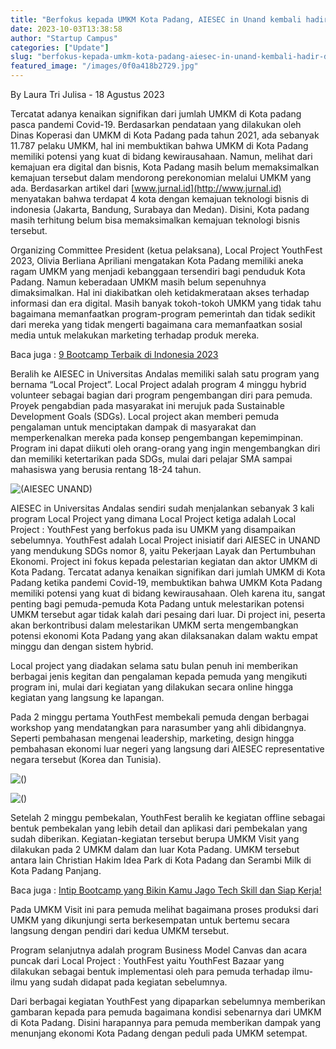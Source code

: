 ```yaml
---
title: "Berfokus kepada UMKM Kota Padang, AIESEC in Unand kembali hadir dengan program volunteer Local Project “YouthFest”"
date: 2023-10-03T13:38:58
author: "Startup Campus"
categories: ["Update"]
slug: "berfokus-kepada-umkm-kota-padang-aiesec-in-unand-kembali-hadir-dengan-program-volunteer-local-project-youthfest"
featured_image: "/images/0f0a418b2729.jpg"
---
```


By Laura Tri Julisa - 18 Agustus 2023

Tercatat adanya kenaikan signifikan dari jumlah UMKM di Kota padang pasca pandemi Covid-19. Berdasarkan pendataan yang dilakukan oleh Dinas Koperasi dan UMKM di Kota Padang pada tahun 2021, ada sebanyak 11.787 pelaku UMKM, hal ini membuktikan bahwa UMKM di Kota Padang memiliki potensi yang kuat di bidang kewirausahaan. Namun, melihat dari kemajuan era digital dan bisnis, Kota Padang masih belum memaksimalkan kemajuan tersebut dalam mendorong perekonomian melalui UMKM yang ada. Berdasarkan artikel dari [www.jurnal.id](http://www.jurnal.id) menyatakan bahwa terdapat 4 kota dengan kemajuan teknologi bisnis di indonesia (Jakarta, Bandung, Surabaya dan Medan). Disini, Kota padang masih terhitung belum bisa memaksimalkan kemajuan teknologi bisnis tersebut.

Organizing Committee President (ketua pelaksana), Local Project YouthFest 2023, Olivia Berliana Apriliani mengatakan Kota Padang memiliki aneka ragam UMKM yang menjadi kebanggaan tersendiri bagi penduduk Kota Padang. Namun keberadaan UMKM masih belum sepenuhnya dimaksimalkan. Hal ini diakibatkan oleh ketidakmerataan akses terhadap informasi dan era digital. Masih banyak tokoh-tokoh UMKM yang tidak tahu bagaimana memanfaatkan program-program pemerintah dan tidak sedikit dari mereka yang tidak mengerti bagaimana cara memanfaatkan sosial media untuk melakukan marketing terhadap produk mereka.

Baca juga : [9 Bootcamp Terbaik di Indonesia 2023](https://startupcampus.id/blog/9-bootcamp-terbaik-di-indonesia-2023/)

Beralih ke AIESEC in Universitas Andalas memiliki salah satu program yang bernama “Local Project”. Local Project adalah program 4 minggu hybrid volunteer sebagai bagian dari program pengembangan diri para pemuda. Proyek pengabdian pada masyarakat ini merujuk pada Sustainable Development Goals (SDGs). Local project akan memberi pemuda pengalaman untuk menciptakan dampak di masyarakat dan memperkenalkan mereka pada konsep pengembangan kepemimpinan. Program ini dapat diikuti oleh orang-orang yang ingin mengembangkan diri dan memiliki ketertarikan pada SDGs, mulai dari pelajar SMA sampai mahasiswa yang berusia rentang 18-24 tahun.

![(AIESEC UNAND)](/uploads/2023/10/AIESEC_Local-Project-4.jpg)

AIESEC in Universitas Andalas sendiri sudah menjalankan sebanyak 3 kali program Local Project yang dimana Local Project ketiga adalah Local Project : YouthFest yang berfokus pada isu UMKM yang disampaikan sebelumnya. YouthFest adalah Local Project inisiatif dari AIESEC in UNAND yang mendukung SDGs nomor 8, yaitu Pekerjaan Layak dan Pertumbuhan Ekonomi. Project ini fokus kepada pelestarian kegiatan dan aktor UMKM di Kota Padang. Tercatat adanya kenaikan signifikan dari jumlah UMKM di Kota Padang ketika pandemi Covid-19, membuktikan bahwa UMKM Kota Padang memiliki potensi yang kuat di bidang kewirausahaan. Oleh karena itu, sangat penting bagi pemuda-pemuda Kota Padang untuk melestarikan potensi UMKM tersebut agar tidak kalah dari pesaing dari luar. Di project ini, peserta akan berkontribusi dalam melestarikan UMKM serta mengembangkan potensi ekonomi Kota Padang yang akan dilaksanakan dalam waktu empat minggu dan dengan sistem hybrid.

Local project yang diadakan selama satu bulan penuh ini memberikan berbagai jenis kegitan dan pengalaman kepada pemuda yang mengikuti program ini, mulai dari kegiatan yang dilakukan secara online hingga kegiatan yang langsung ke lapangan.

Pada 2 minggu pertama YouthFest membekali pemuda dengan berbagai workshop yang mendatangkan para narasumber yang ahli dibidangnya. Seperti pembahasan mengenai leadership, marketing, design hingga pembahasan ekonomi luar negeri yang langsung dari AIESEC representative negara tersebut (Korea dan Tunisia).

![()](/uploads/2023/10/AIESEC_Local-Project-2-1024x640.jpg)

![()](/uploads/2023/10/AIESEC_Local-Project-1-1024x640.jpg)

Setelah 2 minggu pembekalan, YouthFest beralih ke kegiatan offline sebagai bentuk pembekalan yang lebih detail dan aplikasi dari pembekalan yang sudah diberikan. Kegiatan-kegiatan tersebut berupa UMKM Visit yang dilakukan pada 2 UMKM dalam dan luar Kota Padang. UMKM tersebut antara lain Christian Hakim Idea Park di Kota Padang dan Serambi Milk di Kota Padang Panjang.

Baca juga : [Intip Bootcamp yang Bikin Kamu Jago Tech Skill dan Siap Kerja!](https://startupcampus.id/blog/intip-bootcamp-yang-bikin-kamu-jago-tech-skill-dan-siap-kerja/)

Pada UMKM Visit ini para pemuda melihat bagaimana proses produksi dari UMKM yang dikunjungi serta berkesempatan untuk bertemu secara langsung dengan pendiri dari kedua UMKM tersebut.

Program selanjutnya adalah program Business Model Canvas dan acara puncak dari Local Project : YouthFest yaitu YouthFest Bazaar yang dilakukan sebagai bentuk implementasi oleh para pemuda terhadap ilmu-ilmu yang sudah didapat pada kegiatan sebelumnya.

Dari berbagai kegiatan YouthFest yang dipaparkan sebelumnya memberikan gambaran kepada para pemuda bagaimana kondisi sebenarnya dari UMKM di Kota Padang. Disini harapannya para pemuda memberikan dampak yang menunjang ekonomi Kota Padang dengan peduli pada UMKM setempat.